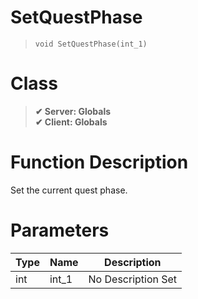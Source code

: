 # SetQuestPhase
> `void SetQuestPhase(int_1)`
# Class
> __✔ Server: Globals__  
> __✔ Client: Globals__  
# Function Description
Set the current quest phase.
# Parameters
Type|Name|Description
--|--|--
int|int_1|No Description Set
